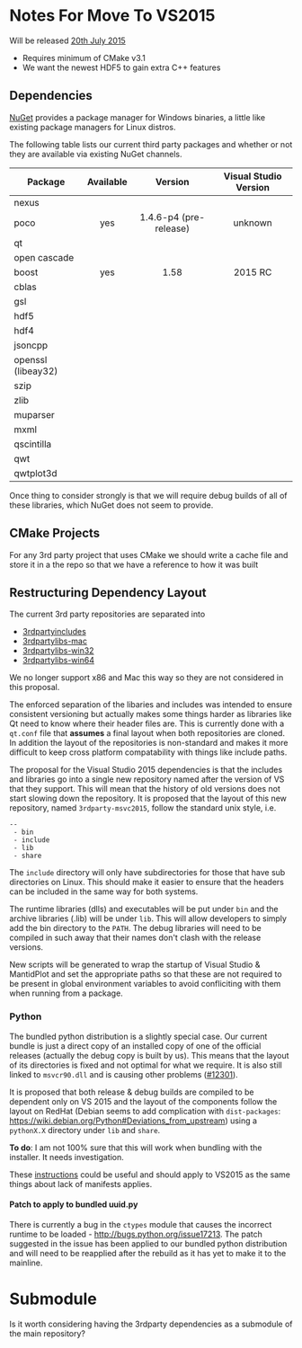 Notes For Move To VS2015
========================

Will be released [20th July 2015](http://blogs.msdn.com/b/somasegar/archive/2015/06/29/save-the-date-visual-studio-2015-rtm-on-july-20th.aspx)

* Requires minimum of CMake v3.1
* We want the newest HDF5 to gain extra C++ features


Dependencies
------------

[NuGet](https://www.nuget.org/) provides a package manager for Windows binaries, a little like existing package managers for Linux distros.

The following table lists our current third party packages and whether or not they are available via existing NuGet channels.

| Package            | Available  | Version                 | Visual Studio Version |
|--------------------|:----------:|:-----------------------:|:---------------------:|
| nexus              |            |                         |                       |
| poco               | yes        | 1.4.6-p4 (pre-release)  | unknown               |
| qt                 |            |                         |                       |
| open cascade       |            |                         |                       |
| boost              | yes        | 1.58                    |  2015 RC              |
| cblas              |            |                         |                       |
| gsl                |            |                         |                       |
| hdf5               |            |                         |                       |
| hdf4               |            |                         |                       |
| jsoncpp            |            |                         |                       |
| openssl (libeay32) |            |                         |                       |
| szip               |            |                         |                       |
| zlib               |            |                         |                       |
| muparser           |            |                         |                       |
| mxml               |            |                         |                       |
| qscintilla         |            |                         |                       |
| qwt                |            |                         |                       |
| qwtplot3d          |            |                         |                       |

Once thing to consider strongly is that we will require debug builds of all of these libraries, which NuGet does not seem to provide.

CMake Projects
--------------
For any 3rd party project that uses CMake we should write a cache file and store it in a the repo so that we have a reference to how it was built

Restructuring Dependency Layout
-------------------------------

The current 3rd party repositories are separated into

* [3rdpartyincludes](https://github.com/mantidproject/3rdpartyincludes)
* [3rdpartylibs-mac](https://github.com/mantidproject/3rdpartylibs-mac)
* [3rdpartylibs-win32](https://github.com/mantidproject/3rdpartylibs-win32)
* [3rdpartylibs-win64](https://github.com/mantidproject/3rdpartylibs-win64)

We no longer support x86 and Mac this way so they are not considered in this proposal.

The enforced separation of the libaries and includes was intended to ensure consistent versioning but actually makes some things harder as libraries like Qt need to know where their header files are. This is currently done with a `qt.conf` file that **assumes** a final layout when both repositories are cloned. In addition the layout of the repositories is non-standard and makes it more difficult to keep cross platform compatability with things like include paths.

The proposal for the Visual Studio 2015 dependencies is that the includes and libraries go into a single new repository named after the version of VS that they support. This will mean that the history of old versions does not start slowing down the repository. It is proposed that the layout of this new repository, named `3rdparty-msvc2015`, follow the standard unix style, i.e.

```
--
 - bin
 - include
 - lib
 - share
```

The `include` directory will only have subdirectories for those that have sub directories on Linux. This should make it easier to ensure that the headers can be included in the same way for both systems.

The runtime libraries (dlls) and executables will be put under `bin` and the archive libraries (.lib) will be under `lib`. This will allow developers to simply add the bin directory to the `PATH`. The debug libraries will need to be compiled in such away that their names don't clash with the release versions. 

New scripts will be generated to wrap the startup of Visual Studio & MantidPlot and set the appropriate paths so that these are not required to be present in global environment variables to avoid confliciting with them when running from a package.

### Python

The bundled python distribution is a slightly special case. Our current bundle is just a direct copy of an installed copy of one of the official releases (actually the debug copy is built by us). This means that the layout of its directories is fixed and not optimal for what we require. It is also still linked to `msvcr90.dll` and is causing other problems ([#12301](https://github.com/mantidproject/mantid/issues/12301)).

It is proposed that both release & debug builds are compiled to be dependent only on VS 2015 and the layout of the components follow the layout on RedHat (Debian seems to add complication with `dist-packages`: https://wiki.debian.org/Python#Deviations_from_upstream) using a `pythonX.X` directory under `lib` and `share`.

**To do**: I am not 100% sure that this will work when bundling with the installer. It needs investigation.

These [instructions](https://wiki.python.org/moin/VS2012) could be useful and should apply to VS2015 as the same things about lack of manifests applies.

#### Patch to apply to bundled uuid.py

There is currently a bug in the `ctypes` module that causes the incorrect runtime to be loaded - http://bugs.python.org/issue17213. The patch suggested in the issue has been applied to our bundled python distribution and will need to be reapplied after the rebuild as it has yet to make it to the mainline.

Submodule
=========

Is it worth considering having the 3rdparty dependencies as a submodule of the main repository?



